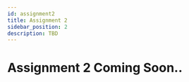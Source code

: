 ```yaml
---
id: assignment2
title: Assignment 2
sidebar_position: 2
description: TBD
---
```


# Assignment 2 Coming Soon..
